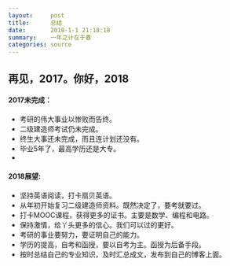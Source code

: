 ```yaml
---
layout:     post
title:      总结
date:       2018-1-1 21:18:18
summary:    一年之计在于春
categories: source
---
```

## 再见，2017。你好，2018

#### 2017未完成：


*   考研的伟大事业以惨败而告终。
*   二级建造师考试仍未完成。
*   终生大事还未完成，而且连计划还没有。
*   毕业5年了，最高学历还是大专。
*   

#### 2018展望:

*   坚持英语阅读，打卡扇贝英语。
*   从年初开始复习二级建造师资料。既然决定了，要考就要过。
*   打卡MOOC课程，获得更多的证书。主要是数学、编程和电路。
*   保持激情，给丫头更多的信心。我们可以过的更好。
*   考研的事业要努力，要证明自己的能力。
*   学历的提高，自考和函授，要以自考为主。函授为后备手段。
*   按时总结自己的专业知识，及时汇总成文，发布到自己的博客上面。
